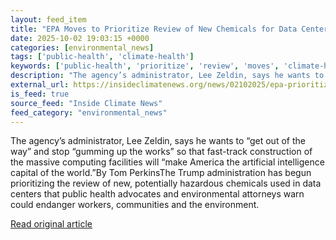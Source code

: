 ```yaml
---
layout: feed_item
title: "EPA Moves to Prioritize Review of New Chemicals for Data Centers"
date: 2025-10-02 19:03:15 +0000
categories: [environmental_news]
tags: ['public-health', 'climate-health']
keywords: ['public-health', 'prioritize', 'review', 'moves', 'climate-health']
description: "The agency’s administrator, Lee Zeldin, says he wants to “get out of the way” and stop “gumming up the works” so that fast-track construction of the massive ..."
external_url: https://insideclimatenews.org/news/02102025/epa-prioritizes-data-center-forever-chemicals-review/
is_feed: true
source_feed: "Inside Climate News"
feed_category: "environmental_news"
---
```


The agency’s administrator, Lee Zeldin, says he wants to “get out of the way” and stop “gumming up the works” so that fast-track construction of the massive computing facilities will “make America the artificial intelligence capital of the world.”By Tom PerkinsThe Trump administration has begun prioritizing the review of new, potentially hazardous chemicals used in data centers that public health advocates and environmental attorneys warn could endanger workers, communities and the environment.

[Read original article](https://insideclimatenews.org/news/02102025/epa-prioritizes-data-center-forever-chemicals-review/)
